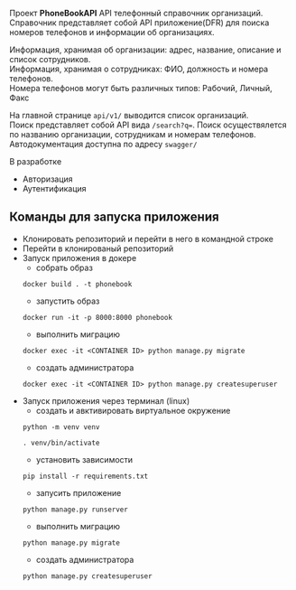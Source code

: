 
Проект **PhoneBookAPI** API телефонный справочник организаций.  
Справочник представляет собой API приложение(DFR) для поиска номеров телефонов и информации об организациях.  

Информация, хранимая об организации: адрес, название, описание и список сотрудников.  
Информация, хранимая о сотрудниках: ФИО, должность и номера телефонов.  
Номера телефонов могут быть различных типов: Рабочий, Личный, Факс  

На главной странице `api/v1/` выводится список организаций.  
Поиск представляет собой API вида `/search?q=`. Поиск осуществялется по названию организации, сотрудникам и номерам телефонов.  
Автодокументация доступна по адресу `swagger/`  

В разработке  
* Авторизация 
* Аутентификация 

## Команды для запуска приложения
*	Клонировать репозиторий и перейти в него в командной строке
*	Перейти в клонированый репозиторий
* 	Запуск приложения в докере
	* собрать образ 
	```
	docker build . -t phonebook
	```
	* запустить образ
	```
	docker run -it -p 8000:8000 phonebook
	```
	* выполнить миграцию
	```
	docker exec -it <CONTAINER ID> python manage.py migrate
	```
	* создать администратора
	```
	docker exec -it <CONTAINER ID> python manage.py createsuperuser
	```
*	Запуск приложения через терминал (linux)
	* создать и авктивировать виртуальное окружение
	```
	python -m venv venv
	```
	```
	. venv/bin/activate
	```
	* установить зависимости
	```
	pip install -r requirements.txt
	```
	* запусить приложение
	```
	python manage.py runserver
	```	
	* выполнить миграцию
	```
	python manage.py migrate
	```
	* создать администратора
	```
	python manage.py createsuperuser
	```